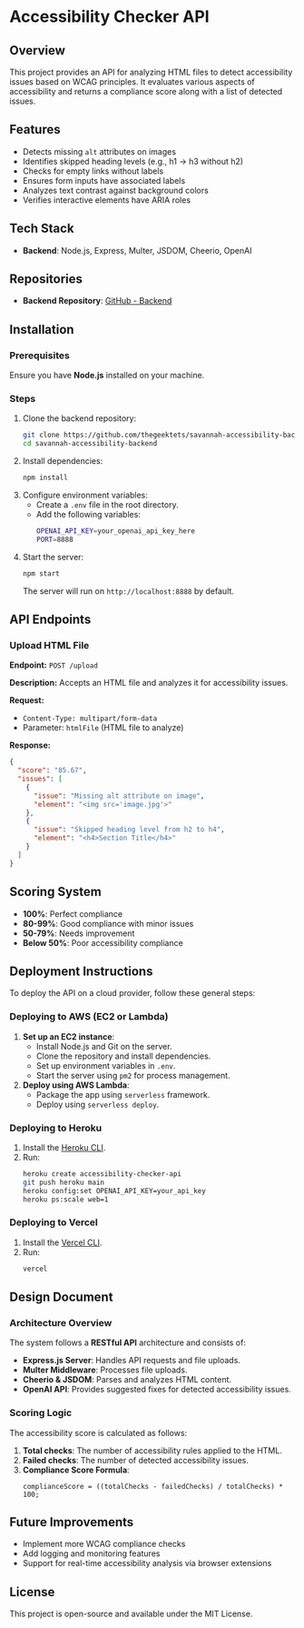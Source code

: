# Accessibility Checker API

## Overview
This project provides an API for analyzing HTML files to detect accessibility issues based on WCAG principles. It evaluates various aspects of accessibility and returns a compliance score along with a list of detected issues.

## Features
- Detects missing `alt` attributes on images
- Identifies skipped heading levels (e.g., h1 → h3 without h2)
- Checks for empty links without labels
- Ensures form inputs have associated labels
- Analyzes text contrast against background colors
- Verifies interactive elements have ARIA roles

## Tech Stack
- **Backend**: Node.js, Express, Multer, JSDOM, Cheerio, OpenAI

## Repositories
- **Backend Repository**: [GitHub - Backend](https://github.com/thegeektets/savannah-accessibility-backend)

## Installation
### Prerequisites
Ensure you have **Node.js** installed on your machine.

### Steps
1. Clone the backend repository:
   ```sh
   git clone https://github.com/thegeektets/savannah-accessibility-backend.git
   cd savannah-accessibility-backend
   ```
2. Install dependencies:
   ```sh
   npm install
   ```
3. Configure environment variables:
   - Create a `.env` file in the root directory.
   - Add the following variables:
     ```sh
     OPENAI_API_KEY=your_openai_api_key_here
     PORT=8888
     ```
4. Start the server:
   ```sh
   npm start
   ```
   The server will run on `http://localhost:8888` by default.

## API Endpoints
### Upload HTML File
**Endpoint:** `POST /upload`

**Description:** Accepts an HTML file and analyzes it for accessibility issues.

**Request:**
- `Content-Type: multipart/form-data`
- Parameter: `htmlFile` (HTML file to analyze)

**Response:**
```json
{
  "score": "85.67",
  "issues": [
    {
      "issue": "Missing alt attribute on image",
      "element": "<img src='image.jpg'>"
    },
    {
      "issue": "Skipped heading level from h2 to h4",
      "element": "<h4>Section Title</h4>"
    }
  ]
}
```

## Scoring System
- **100%**: Perfect compliance
- **80-99%**: Good compliance with minor issues
- **50-79%**: Needs improvement
- **Below 50%**: Poor accessibility compliance

## Deployment Instructions
To deploy the API on a cloud provider, follow these general steps:

### Deploying to AWS (EC2 or Lambda)
1. **Set up an EC2 instance**:
   - Install Node.js and Git on the server.
   - Clone the repository and install dependencies.
   - Set up environment variables in `.env`.
   - Start the server using `pm2` for process management.
2. **Deploy using AWS Lambda**:
   - Package the app using `serverless` framework.
   - Deploy using `serverless deploy`.

### Deploying to Heroku
1. Install the [Heroku CLI](https://devcenter.heroku.com/articles/heroku-cli).
2. Run:
   ```sh
   heroku create accessibility-checker-api
   git push heroku main
   heroku config:set OPENAI_API_KEY=your_api_key
   heroku ps:scale web=1
   ```

### Deploying to Vercel
1. Install the [Vercel CLI](https://vercel.com/docs/cli).
2. Run:
   ```sh
   vercel
   ```

## Design Document

### Architecture Overview
The system follows a **RESTful API** architecture and consists of:
- **Express.js Server**: Handles API requests and file uploads.
- **Multer Middleware**: Processes file uploads.
- **Cheerio & JSDOM**: Parses and analyzes HTML content.
- **OpenAI API**: Provides suggested fixes for detected accessibility issues.

### Scoring Logic
The accessibility score is calculated as follows:
1. **Total checks**: The number of accessibility rules applied to the HTML.
2. **Failed checks**: The number of detected accessibility issues.
3. **Compliance Score Formula**:
   ```
   complianceScore = ((totalChecks - failedChecks) / totalChecks) * 100;
   ```

## Future Improvements
- Implement more WCAG compliance checks
- Add logging and monitoring features
- Support for real-time accessibility analysis via browser extensions

## License
This project is open-source and available under the MIT License.

